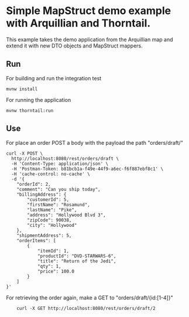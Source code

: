 # Simple MapStruct demo example with Arquillian and Thorntail.

This example takes the demo application from the Arquillian map and extend it with new DTO objects
and MapStruct mappers.

## Run

For building and run the integration test

    mvnw install

For running the application

    mvnw thorntail:run

## Use

For place an order POST a body with the payload the path "orders/draft/" 

    curl -X POST \
      http://localhost:8080/rest/orders/draft \
      -H 'Content-Type: application/json' \
      -H 'Postman-Token: b81bcb1a-f49e-44f9-a6ec-f6f887ebf8c1' \
      -H 'cache-control: no-cache' \
      -d '{
        "orderId": 2,
        "comment": "Can you ship today",
        "billingAddress": {
            "customerId": 5,
            "firstName": "Rosamund",
            "lastName": "Pike",
            "address": "Hollywood Blvd 3",
            "zipCode": 90038,
            "city": "Hollywood"
        },
        "shipmentAddress": 5,
        "orderItems": [
            {
                "itemId": 1,
                "productId": "DVD-STARWARS-6",
                "title": "Return of the Jedi",
                "qty": 1,
                "price": 100.0
            }
        ]
    }'
    
For retrieving the order again, make a GET to "orders/draft/{id:[1-4]}"   
        
        curl -X GET http://localhost:8080/rest/orders/draft/2